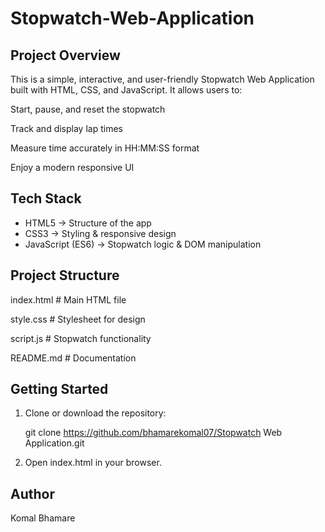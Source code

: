 # Stopwatch-Web-Application
## Project Overview

   This is a simple, interactive, and user-friendly Stopwatch Web Application built with HTML, CSS, and JavaScript.
   It allows users to:
   
   
   Start, pause, and reset the stopwatch
   
   Track and display lap times
   
   Measure time accurately in HH:MM:SS format
   
   Enjoy a modern responsive UI

## Tech Stack

* HTML5 → Structure of the app 
* CSS3 → Styling & responsive design
* JavaScript (ES6) → Stopwatch logic & DOM manipulation

## Project Structure

 index.html       # Main HTML file
 
 style.css        # Stylesheet for design
 
 script.js        # Stopwatch functionality
 
 README.md        # Documentation

## Getting Started

1) Clone or download the repository:

    git clone https://github.com/bhamarekomal07/Stopwatch Web Application.git

2) Open index.html in your browser.

## Author
 Komal Bhamare
